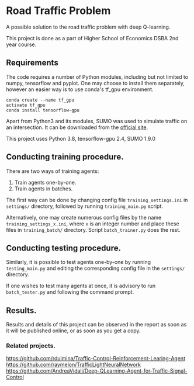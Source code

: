 # Road Traffic Problem
A possible solution to the road traffic problem with deep Q-learning. 

This project is done as a part of Higher School of Economics DSBA 2nd year course.

## Requirements
The code requires a number of Python modules, including but not limited to numpy, tensorflow and pyplot. One may choose to install them separately, however an easier way is to use conda's tf_gpu environment.

```
conda create --name tf_gpu
activate tf_gpu
conda install tensorflow-gpu
```

Apart from Python3 and its modules, SUMO was used to simulate traffic on an intersection. It can be downloaded from the [official site](https://sumo.dlr.de/docs/Downloads.php).

This project uses Python 3.8, tensorflow-gpu 2.4, SUMO 1.9.0

## Conducting training procedure.

There are two ways of training agents:
1. Train agents one-by-one.
2. Train agents in batches.

The first way can be done by changing config file `training_settings.ini` in `settings/` directory, followed by running `training_main.py` script.

Alternatively, one may create numerous config files by the name `training_settings_x.ini`, where `x` is an integer number and place these files in `training_batch/` directory. Script `batch_trainer.py` does the rest.

## Conducting testing procedure.

Similarly, it is possible to test agents one-by-one by running `testing_main.py` and editing the corresponding config file in the `settings/` directory.

If one wishes to test many agents at once, it is advisory to run `batch_tester.py` and following the command prompt.

## Results.
Results and details of this project can be observed in the report as soon as it will be published online, or as soon as you get a copy.

### Related projects.
https://github.com/rdulmina/Traffic-Control-Reinforcement-Learing-Agent \
https://github.com/raymelon/TrafficLightNeuralNetwork \
https://github.com/AndreaVidali/Deep-QLearning-Agent-for-Traffic-Signal-Control 
